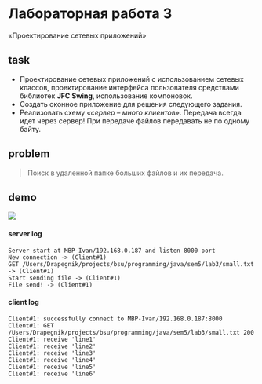 # Лабораторная работа 3

«Проектирование сетевых приложений»

## task

* Проектирование сетевых приложений с использованием сетевых классов,
  проектирование интерфейса пользователя средствами библиотек **JFC Swing**,
  использование компоновок.
* Создать оконное приложение для решения следующего задания.
* Реализовать схему _«сервер – много клиентов»_. Передача всегда идет через
  сервер! При передаче файлов передавать не по одному байту.

## problem

> Поиск в удаленной папке больших файлов и их передача.

## demo

![](http://res.cloudinary.com/dzsjwgjii/image/upload/v1504365635/java-sem5lab3.png)

#### server log

```
Server start at MBP-Ivan/192.168.0.187 and listen 8000 port
New connection -> (Client#1)
GET /Users/Drapegnik/projects/bsu/programming/java/sem5/lab3/small.txt -> (Client#1)
Start sending file -> (Client#1)
File send! -> (Client#1)
```

#### client log

```
Client#1: successfully connect to MBP-Ivan/192.168.0.187:8000
Client#1: GET /Users/Drapegnik/projects/bsu/programming/java/sem5/lab3/small.txt 200
Client#1: receive 'line1'
Client#1: receive 'line2'
Client#1: receive 'line3'
Client#1: receive 'line4'
Client#1: receive 'line5'
Client#1: receive 'line6'
```
